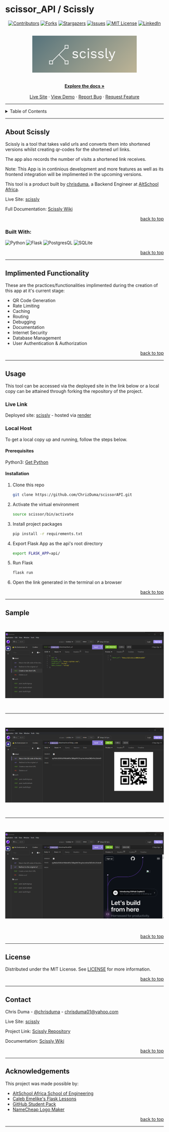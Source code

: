 # scissor_API / Scissly

<!-- Back to Top Navigation Anchor -->
<a name="readme-top"></a>

<!-- Project Shields -->
<div align="center">

  [![Contributors][contributors-shield]][contributors-url]
  [![Forks][forks-shield]][forks-url]
  [![Stargazers][stars-shield]][stars-url]
  [![Issues][issues-shield]][issues-url]
  [![MIT License][license-shield]][license-url]
  [![LinkedIn][linkedin-shield]][linkedin-url]
</div>

<!-- Project Logo -->
<br />
<div align="center">
  <a href="https://scissor-api-lyit.onrender.com/">
    <img src="images/logo-img.png" alt="Logo" width="66%" height="24%">
  </a>
</div>

<br />

<div>
  <p align="center">
    <a href="https://github.com/ChrizDuma/scissorAPI/wiki"><strong>Explore the docs »</strong></a>
    <br />
    <br />
    <a href="https://scissor-api-lyit.onrender.com/">Live Site</a>
    ·
    <a href="#sample">View Demo</a>
    ·
    <a href="https://github.com/ChrizDuma/scissorAPI/issues">Report Bug</a>
    ·
    <a href="https://github.com/ChrizDuma/scissorAPI/issues">Request Feature</a>
  </p>
</div>

---

<!-- Table of Contents -->
<details>
  <summary>Table of Contents</summary>
  <ol>
    <li>
      <a href="#about-scissly">About Scissly</a>
      <ul>
        <li><a href="#built-with">Built With</a></li>
      </ul>
    </li>
    <li>
      <a href="#implimented-functionality">Implimented Functionality</a>
    </li>
    <li>
      <a href="#usage">Usage</a>
      <ul>
        <li><a href="#live-link">Live Link</a></li>
        <li>
          <a href="#localhost">Local Host</a>
          <ul>
            <li><a href="#prerequisites">Prerequisites</a></li>
            <li><a href="#installation">Installation</a></li>
          </ul>
        </li>
      </ul>
    </li>    
    <li><a href="#sample">Sample</a></li>
    <li><a href="#license">License</a></li>
    <li><a href="#contact">Contact</a></li>
    <li><a href="#acknowledgements">Acknowledgements</a></li>
  </ol>
  <p align="right"><a href="#readme-top">back to top</a></p>
</details>

---

<!-- About the Tool -->
## About Scissly

Scissly is a tool that takes valid urls and converts them into shortened versions whilst creating qr-codes for the shortened url links.

The app also records the number of visits a shortened link receives.

Note: This App is in continious development and more features as well as its frontend integration will be implimented in the upcoming versions.

This tool is a product built by <a href="https://www.github.com/ChrizDuma">chrisduma</a>, a Backend Engineer at <a href="https://altschoolafrica.com/schools/engineering">AltSchool Africa</a>.

Live Site: [scissly](https://scissor-api-lyit.onrender.com/)

Full Documentation: [Scissly Wiki](https://github.com/ChrizDuma/scissorAPI/wiki)

<p align="right"><a href="#readme-top">back to top</a></p>

### Built With:

![Python][python]
![Flask][flask]
![PostgresQL][postgresql]
![SQLite][sqlite]

<p align="right"><a href="#readme-top">back to top</a></p>

---
<!-- Lessons from the Project -->
## Implimented Functionality

These are the practices/functionalities implimented during the creation of this app at it's current stage:
* QR Code Generation
* Rate Limiting
* Caching
* Routing
* Debugging
* Documentation
* Internet Security
* Database Management
* User Authentication & Authorization

<p align="right"><a href="#readme-top">back to top</a></p>

---

<!-- Getting Started -->
## Usage

This tool can be accessed via the deployed site in the link below or a local copy can be attained through forking the repository of the project.

### Live Link

Deployed site: [scissly](https://scissor-api-lyit.onrender.com/) - hosted via [render](https://www.render.com) 

### Local Host

To get a local copy up and running, follow the steps below.

#### Prerequisites

Python3: [Get Python](https://www.python.org/downloads/)

#### Installation

1. Clone this repo
   ```sh
   git clone https://github.com/ChrizDuma/scissorAPI.git
   ```
2. Activate the virtual environment
   ```sh
   source scissor/bin/activate
   ```
3. Install project packages
   ```sh
   pip install -r requirements.txt
   ```
4. Export Flask App as the api's root directory
   ```sh
   export FLASK_APP=api/
   ```
5. Run Flask
   ```sh
   flask run
   ```
6. Open the link generated in the terminal on a browser  

<p align="right"><a href="#readme-top">back to top</a></p>

---

<!-- Sample Screenshot -->
## Sample

<br />

[![Shorten URL Screenshot][shorten_url-screenshot]](https://github.com/ChrizDuma/scissorAPI/blob/main/images/shorten_url.png)

<br/>

---

<br/>

[![QR-code Screenshot][qr-code-screenshot]](https://github.com/ChrizDuma/scissorAPI/blob/main/images/qr-code.png)

<br/>

---

<br/>

[![Redirect Screenshot][redirect-screenshot]](https://github.com/ChrizDuma/scissorAPI/blob/main/images/redirect%20to%20original%20url.png)

<br/>

<p align="right"><a href="#readme-top">back to top</a></p>

---

<!-- License -->
## License

Distributed under the MIT License. See <a href="https://github.com/ChrizDuma/scissorAPI/blob/main/LICENSE">LICENSE</a> for more information.

<p align="right"><a href="#readme-top">back to top</a></p>

---

<!-- Contact -->
## Contact

Chris Duma - [@chrisduma](https://www.linkedin.com/in/chrisduma) - chrisduma01@yahoo.com

Live Site: [scissly](https://scissor-api-lyit.onrender.com/)

Project Link: [Scissly Repository](https://github.com/ChrizDuma/scissorAPI)

Documentation: [Scissly Wiki](https://github.com/ChrizDuma/scissorAPI/wiki)

<p align="right"><a href="#readme-top">back to top</a></p>

---

<!-- Acknowledgements -->
## Acknowledgements

This project was made possible by:

* [AltSchool Africa School of Engineering](https://altschoolafrica.com/schools/engineering)
* [Caleb Emelike's Flask Lessons](https://github.com/CalebEmelike)
* [GitHub Student Pack](https://education.github.com/globalcampus/student)
* [NameCheap Logo Maker](https://www.namecheap.com/logo-maker/)

<p align="right"><a href="#readme-top">back to top</a></p>

---

<!-- Markdown Links & Images -->
[contributors-shield]: https://img.shields.io/github/contributors/ChrizDuma/scissorAPI.svg?style=for-the-badge
[contributors-url]: https://github.com/ChrizDuma/scissorAPI/graphs/contributors
[forks-shield]: https://img.shields.io/github/forks/ChrizDuma/scissorAPI.svg?style=for-the-badge
[forks-url]: https://github.com/ChrizDuma/scissorAPI/network/members
[stars-shield]: https://img.shields.io/github/stars/ChrizDuma/scissorAPI.svg?style=for-the-badge
[stars-url]: https://github.com/ChrizDuma/scissorAPI/stargazers
[issues-shield]: https://img.shields.io/github/issues/ChrizDuma/scissorAPI.svg?style=for-the-badge
[issues-url]: https://github.com/ChrizDuma/scissorAPI/issues
[license-shield]: https://img.shields.io/github/license/ChrizDuma/scissorAPI.svg?style=for-the-badge
[license-url]: https://github.com/ChrizDuma/scissorAPI/blob/main/LICENSE.txt
[linkedin-shield]: https://img.shields.io/badge/-@chrisduma-1ca0f1?style=for-the-badge&logo=linkedin&logoColor=white&link=https://linkedin.com/in/chrisduma/
[linkedin-url]: https://www.linkedin.com/in/chrisduma/
[qr-code-screenshot]: images/qr-code.png
[shorten_url-screenshot]: images/shorten_url.png
[redirect-screenshot]: images/redirect%20to%20original%20url.png
[python]: https://img.shields.io/badge/python-3670A0?style=for-the-badge&logo=python&logoColor=ffdd54
[flask]: https://img.shields.io/badge/flask-%23000.svg?style=for-the-badge&logo=flask&logoColor=white
[sqlite]: https://img.shields.io/badge/sqlite-%2307405e.svg?style=for-the-badge&logo=sqlite&logoColor=white
[postgresql]: https://img.shields.io/badge/PostgreSQL-316192?style=for-the-badge&logo=postgresql&logoColor=white
